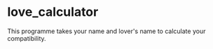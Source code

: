 # love_calculator
This programme takes your name and lover's name to calculate your compatibility. 
